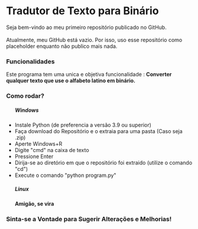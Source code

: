 <h1>Tradutor de Texto para Binário</h1>
<p>Seja bem-vindo ao meu primeiro repositório publicado no GitHub.<br/><br/> Atualmente, meu GitHub está vazio. Por isso, uso esse repositório como placeholder enquanto não publico mais nada.</p>
<h3>Funcionalidades</h3>
<p>Este programa tem uma unica e objetiva funcionalidade : <strong>Converter qualquer texto que use o alfabeto latino em binário.</strong></p>
<h3>Como rodar?</h3>
<ul>
  <h5>Windows</h5>
  <li>Instale Python (de preferencia a versão 3.9 ou superior)</li>
  <li>Faça download do Repositório e o extraia para uma pasta (Caso seja .zip)</li>
  <li>Aperte Windows+R</li>
  <li>Digite "cmd" na caixa de texto</li>
  <li>Pressione Enter</li>
  <li>Dirija-se ao diretório em que o repositório foi extraido (utilize o comando "cd")</li>
  <li>Execute o comando "python program.py"</li>
  <h5>Linux</h5>
  <strong>Amigão, se vira </strong>
</ul>
<h3>Sinta-se a Vontade para Sugerir Alterações e Melhorias!</h3>
